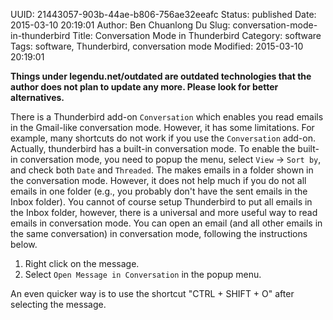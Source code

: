 UUID: 21443057-903b-44ae-b806-756ae32eeafc
Status: published
Date: 2015-03-10 20:19:01
Author: Ben Chuanlong Du
Slug: conversation-mode-in-thunderbird
Title: Conversation Mode in Thunderbird
Category: software
Tags: software, Thunderbird, conversation mode
Modified: 2015-03-10 20:19:01

**Things under legendu.net/outdated are outdated technologies that the author does not plan to update any more. Please look for better alternatives.**


There is a Thunderbird add-on `Conversation` 
which enables you read emails in the Gmail-like conversation mode.
However, 
it has some limitations. 
For example, many shortcuts do not work if you use the `Conversation` add-on.
Actually, thunderbird has a built-in conversation mode.
To enable the built-in conversation mode,
you need to popup the menu,
select `View` -> `Sort by`,
and check both `Date` and `Threaded`.
The makes emails in a folder shown in the conversation mode. 
However, it does not help much if you do not all emails in one folder 
(e.g., you probably don't have the sent emails in the Inbox folder).
You cannot of course setup Thunderbird to put all emails in the Inbox folder,
however,
there is a universal and more useful way to read emails in conversation mode.
You can open an email (and all other emails in the same conversation) in conversation mode, 
following the instructions below.

1. Right click on the message. 
3. Select `Open Message in Conversation` in the popup menu.

An even quicker way is to use the shortcut "CTRL + SHIFT + O" after selecting the message.

